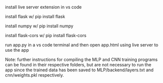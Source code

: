 install live server extension in vs code

install flask w/ pip install flask

install numpy w/ pip install numpy

install flask-cors w/ pip install flask-cors

run app.py in a vs code terminal and then open app.html using live server to use the app

Note: further instructions for compiling the MLP and CNN training programs can be found in their respective folders, but are not necessary to run the app since the trained data has been saved to MLP/backend/layers.txt and cnn/weights.pkl respectively.
